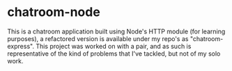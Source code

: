 # chatroom-node

This is a chatroom application built using Node's HTTP module (for learning purposes), a refactored version is available under my repo's as "chatroom-express".
This project was worked on with a pair, and as such is representative of the kind of problems that I've tackled, but not of my solo work.
